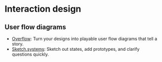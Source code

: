 # Interaction design

## User flow diagrams
* [Overflow](https://overflow.io/):
  Turn your designs into playable user flow diagrams that tell a story.
* [Sketch.systems](https://sketch.systems/):
  Sketch out states, add prototypes, and clarify questions quickly.
 
